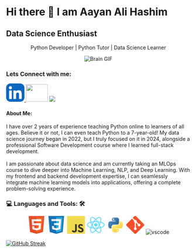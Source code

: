# Hi there 👋 I am Aayan Ali Hashim
<h2>Data Science Enthusiast</h2> 
<p style="text-align:center;">Python Developer | Python Tutor | Data Science Learner</p> 


 <p align="center">
  <img src="https://i.giphy.com/media/v1.Y2lkPTc5MGI3NjExbWR0MGxibXFsdHB6ejBtY214bWNhamV4aGo1NWh2ajl2NWt1M2k1cCZlcD12MV9pbnRlcm5hbF9naWZfYnlfaWQmY3Q9Zw/4FQMuOKR6zQRO/giphy.gif" alt="Brain GIF" />
</p>
<h3>Lets Connect with me: </h3>
<p align="center">
 
<a href="https://www.linkedin.com/in/aayan-ali-922a14p1b/"><img src="https://raw.githubusercontent.com/tandpfun/skill-icons/65dea6c4eaca7da319e552c09f4cf5a9a8dab2c8/icons/LinkedIn.svg" width="50px" height="50px" /> </a>
<a href="https://www.youtube.com/@notacoder2159"><img src="https://cdn.pixabay.com/photo/2016/07/03/18/36/youtube-1495277_1280.png" width="60px" height="48px"/></a>
 <a href="https://www.instagram.com/thepiyushmalhotra/">
  <img height="50" src="https://user-images.githubusercontent.com/46517096/166974368-9798f39f-1f46-499c-b14e-81f0a3f83a06.png"/>
</a>
</p>

  <h4>About Me:</h4> <p> I have over 2 years of experience teaching Python online to learners of all ages. Believe it or not, I can even teach Python to a 7-year-old! My data science journey began in 2022, but I truly focused on it in 2024, alongside a professional Software Development course where I learned full-stack development. <br/><br/> I am passionate about data science and am currently taking an MLOps course to dive deeper into Machine Learning, NLP, and Deep Learning. With my frontend and backend development expertise, I can seamlessly integrate machine learning models into applications, offering a complete problem-solving experience. </p> <h3> 💻 Languages and Tools: 🛠️ </h3>

<p align="center">
  <a href="#"><img src="https://github.com/devicons/devicon/blob/master/icons/html5/html5-original.svg" width="50" height="50" alt="HTML"/></a>
  <a href="#"><img src="https://github.com/devicons/devicon/blob/master/icons/css3/css3-original.svg" width="50" height="50" alt="CSS"/></a>
  <a href="#"><img src="https://raw.githubusercontent.com/devicons/devicon/master/icons/javascript/javascript-original.svg" width="50" height="50" alt="JavaScript"/></a>
  <a href="#"><img src="https://github.com/devicons/devicon/blob/master/icons/react/react-original.svg" width="50" height="50" alt="React"/></a>
  <a href="#"><img src="https://github.com/devicons/devicon/blob/master/icons/python/python-original.svg" width="50" height="50" alt="Python"/></a>
  <a href="#"><img src="https://github.com/devicons/devicon/blob/master/icons/git/git-original.svg" width="50" height="50" alt="Git"/></a>
 <img src="https://cdn.jsdelivr.net/gh/devicons/devicon/icons/vscode/vscode-original.svg" alt="vscode" width="45" height="45"/>
</p>

[![GitHub Streak](https://github-readme-streak-stats.herokuapp.com?user=Aayan-Ali-Hashim&theme=tokyonight)](https://git.io/streak-stats)


